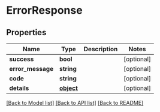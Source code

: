 # ErrorResponse

## Properties
Name | Type | Description | Notes
------------ | ------------- | ------------- | -------------
**success** | **bool** |  | [optional] 
**error_message** | **string** |  | [optional] 
**code** | **string** |  | [optional] 
**details** | [**object**](.md) |  | [optional] 

[[Back to Model list]](../README.md#documentation-for-models) [[Back to API list]](../README.md#documentation-for-api-endpoints) [[Back to README]](../README.md)


